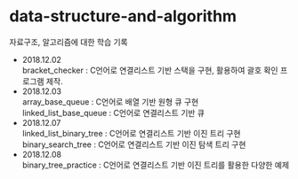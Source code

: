 # data-structure-and-algorithm
자료구조, 알고리즘에 대한 학습 기록

* 2018.12.02  
bracket_checker : C언어로 연결리스트 기반 스택을 구현, 활용하여 괄호 확인 프로그램 제작.
* 2018.12.03  
array_base_queue : C언어로 배열 기반 원형 큐 구현  
linked_list_base_queue : C언어로 연결리스트 기반 큐 
* 2018.12.07  
linked_list_binary_tree : C언어로 연결리스트 기반 이진 트리 구현  
binary_search_tree : C언어로 연결리스트 기반 이진 탐색 트리 구현
* 2018.12.08  
binary_tree_practice : C언어로 연결리스트 기반 이진 트리를 활용한 다양한 예제 
